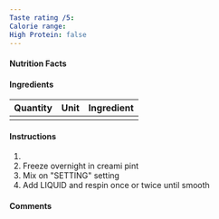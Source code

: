 ```yaml
---
Taste rating /5:
Calorie range:
High Protein: false
---
```

#### Nutrition Facts
#### Ingredients

| Quantity | Unit | Ingredient |
| :------: | :--- | ---------- |
|          |      |            |

#### Instructions

1. 
2. Freeze overnight in creami pint
3. Mix on "SETTING" setting
4. Add LIQUID and respin once or twice until smooth

#### Comments

